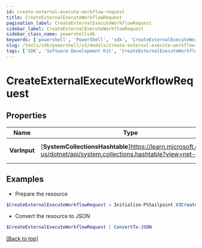 ```yaml
---
id: create-external-execute-workflow-request
title: CreateExternalExecuteWorkflowRequest
pagination_label: CreateExternalExecuteWorkflowRequest
sidebar_label: CreateExternalExecuteWorkflowRequest
sidebar_class_name: powershellsdk
keywords: ['powershell', 'PowerShell', 'sdk', 'CreateExternalExecuteWorkflowRequest', 'CreateExternalExecuteWorkflowRequest'] 
slug: /tools/sdk/powershell/v3/models/create-external-execute-workflow-request
tags: ['SDK', 'Software Development Kit', 'CreateExternalExecuteWorkflowRequest', 'CreateExternalExecuteWorkflowRequest']
---
```



# CreateExternalExecuteWorkflowRequest

## Properties

Name | Type | Description | Notes
------------ | ------------- | ------------- | -------------
**VarInput** | [**SystemCollectionsHashtable**]https://learn.microsoft.com/en-us/dotnet/api/system.collections.hashtable?view=net-9.0 | The input for the workflow | [optional] 

## Examples

- Prepare the resource
```powershell
$CreateExternalExecuteWorkflowRequest = Initialize-PSSailpoint.V3CreateExternalExecuteWorkflowRequest  -VarInput {customAttribute1&#x3D;value1, customAttribute2&#x3D;value2}
```

- Convert the resource to JSON
```powershell
$CreateExternalExecuteWorkflowRequest | ConvertTo-JSON
```


[[Back to top]](#) 

